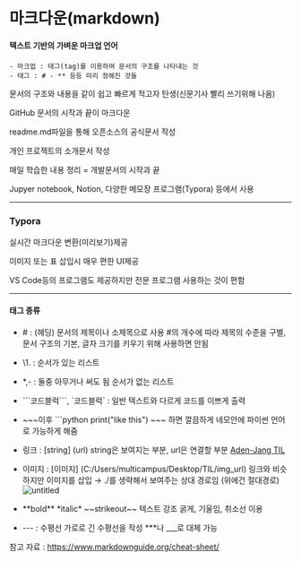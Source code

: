 # 마크다운(markdown)

#### 텍스트 기반의 가벼운 마크업 언어 

```
- 마크업 : 태그(tag)를 이용하여 문서의 구조를 나타내는 것
- 태그 : # - ** 등등 미리 정해진 것들
```

문서의 구조와 내용을 같이 쉽고 빠르게 적고자 탄생(신문기사 빨리 쓰기위해 나옴)

GitHub 문서의 시작과 끝이 마크다운

readme.md파일을 통해 오픈소스의 공식문서 작성

개인 프로젝트의 소개문서 작성

매일 학습한 내용 정리 = 개발문서의 시작과 끝

Jupyer notebook, Notion, 다양한 메모장 프로그램(Typora) 등에서 사용
***
### Typora

실시간 마크다운 변환(미리보기)제공

이미지 또는 표 삽입시 매우 편한 UI제공

VS Code등의 프로그램도 제공하지만 전문 프로그램 사용하는 것이 편함
***
#### 태그 종류
- \# : (헤딩) 문서의 제목이나 소제목으로 사용
\#의 개수에 따라 제목의 수준을 구별, 문서 구조의 기본, 글자 크기를 키우기 위해 사용하면 안됨

- \1. :  순서가 있는 리스트

- *,- : 둘중 아무거나 써도 됨 순서가 없는 리스트

- \```코드블럭\```, \`코드블럭\` : 일반 텍스트와 다르게 코드를 이쁘게 출력

- \~\~\~이후
\```python
print("like this")
\~\~\~
하면 깔끔하게 네모안에 파이썬 언어로 가능하게 해줌

- 링크 : [string] (url)
                  string은 보여지는 부분, url은 연결할 부분
                  [Aden-Jang TIL](https://github.com/Aden-Jang/TIL)

- 이미지 : [이미지] (C:/Users/multicampus/Desktop/TIL/img_url)
 링크와 비슷하지만 이미지를 삽입  → ./를 생략해서 보여주는 상대 경로임 (위에건 절대경로)
 ![untitled](https://tistory4.daumcdn.net/tistory/1759163/6503ff3f872f4d0999567fd967df705f)

- \*\*bold**  \*italic* \~\~strikeout~~
텍스트 강조  굵게, 기울임, 취소선 이용

- \--- : 수평선 가로로 긴 수평선을 작성 ***나 ___로 대체 가능

참고 자료 : https://www.markdownguide.org/cheat-sheet/